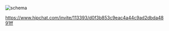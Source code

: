![schema](http://i.imgur.com/kEwF7C0.png)

https://www.hipchat.com/invite/113393/d0f3b853c9eac4a44c9ad2dbda4891ff
